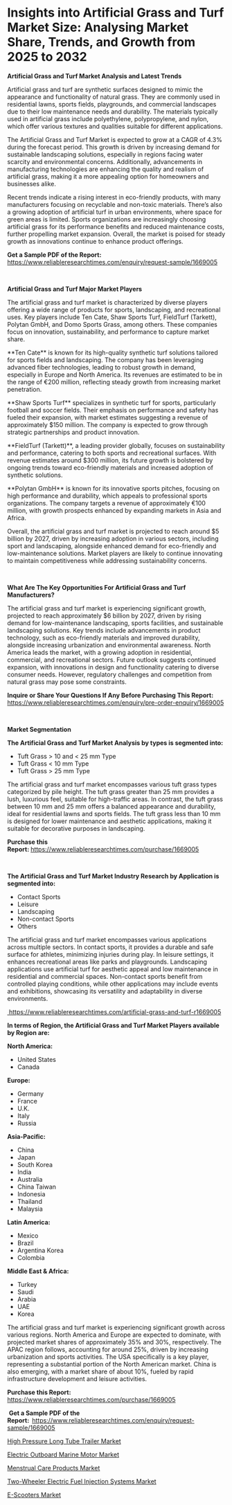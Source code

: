 <p><h1>Insights into Artificial Grass and Turf Market Size: Analysing Market Share, Trends, and Growth from 2025 to 2032</h1></p><p><strong>Artificial Grass and Turf Market Analysis and Latest Trends</strong></p>
<p><p>Artificial grass and turf are synthetic surfaces designed to mimic the appearance and functionality of natural grass. They are commonly used in residential lawns, sports fields, playgrounds, and commercial landscapes due to their low maintenance needs and durability. The materials typically used in artificial grass include polyethylene, polypropylene, and nylon, which offer various textures and qualities suitable for different applications.</p><p>The Artificial Grass and Turf Market is expected to grow at a CAGR of 4.3% during the forecast period. This growth is driven by increasing demand for sustainable landscaping solutions, especially in regions facing water scarcity and environmental concerns. Additionally, advancements in manufacturing technologies are enhancing the quality and realism of artificial grass, making it a more appealing option for homeowners and businesses alike.</p><p>Recent trends indicate a rising interest in eco-friendly products, with many manufacturers focusing on recyclable and non-toxic materials. There’s also a growing adoption of artificial turf in urban environments, where space for green areas is limited. Sports organizations are increasingly choosing artificial grass for its performance benefits and reduced maintenance costs, further propelling market expansion. Overall, the market is poised for steady growth as innovations continue to enhance product offerings.</p></p>
<p><strong>Get a Sample PDF of the Report:&nbsp;</strong> <a href="https://www.reliableresearchtimes.com/enquiry/request-sample/1669005?utm_campaign=2105&utm_medium=2&utm_source=Github&utm_content=ia&utm_term=06022025&utm_id=artificial-grass-and-turf">https://www.reliableresearchtimes.com/enquiry/request-sample/1669005</a></p>
<p>&nbsp;</p>
<p><strong>Artificial Grass and Turf Major Market Players</strong></p>
<p><p>The artificial grass and turf market is characterized by diverse players offering a wide range of products for sports, landscaping, and recreational uses. Key players include Ten Cate, Shaw Sports Turf, FieldTurf (Tarkett), Polytan GmbH, and Domo Sports Grass, among others. These companies focus on innovation, sustainability, and performance to capture market share.</p><p>**Ten Cate** is known for its high-quality synthetic turf solutions tailored for sports fields and landscaping. The company has been leveraging advanced fiber technologies, leading to robust growth in demand, especially in Europe and North America. Its revenues are estimated to be in the range of €200 million, reflecting steady growth from increasing market penetration.</p><p>**Shaw Sports Turf** specializes in synthetic turf for sports, particularly football and soccer fields. Their emphasis on performance and safety has fueled their expansion, with market estimates suggesting a revenue of approximately $150 million. The company is expected to grow through strategic partnerships and product innovation.</p><p>**FieldTurf (Tarkett)**, a leading provider globally, focuses on sustainability and performance, catering to both sports and recreational surfaces. With revenue estimates around $300 million, its future growth is bolstered by ongoing trends toward eco-friendly materials and increased adoption of synthetic solutions.</p><p>**Polytan GmbH** is known for its innovative sports pitches, focusing on high performance and durability, which appeals to professional sports organizations. The company targets a revenue of approximately €100 million, with growth prospects enhanced by expanding markets in Asia and Africa.</p><p>Overall, the artificial grass and turf market is projected to reach around $5 billion by 2027, driven by increasing adoption in various sectors, including sport and landscaping, alongside enhanced demand for eco-friendly and low-maintenance solutions. Market players are likely to continue innovating to maintain competitiveness while addressing sustainability concerns.</p></p>
<p>&nbsp;</p>
<p><strong>What Are The Key Opportunities For Artificial Grass and Turf Manufacturers?</strong></p>
<p><p>The artificial grass and turf market is experiencing significant growth, projected to reach approximately $6 billion by 2027, driven by rising demand for low-maintenance landscaping, sports facilities, and sustainable landscaping solutions. Key trends include advancements in product technology, such as eco-friendly materials and improved durability, alongside increasing urbanization and environmental awareness. North America leads the market, with a growing adoption in residential, commercial, and recreational sectors. Future outlook suggests continued expansion, with innovations in design and functionality catering to diverse consumer needs. However, regulatory challenges and competition from natural grass may pose some constraints.</p></p>
<p><strong>Inquire or Share Your Questions If Any Before Purchasing This Report:</strong> <a href="https://www.reliableresearchtimes.com/enquiry/pre-order-enquiry/1669005?utm_campaign=2105&utm_medium=2&utm_source=Github&utm_content=ia&utm_term=06022025&utm_id=artificial-grass-and-turf">https://www.reliableresearchtimes.com/enquiry/pre-order-enquiry/1669005</a></p>
<p>&nbsp;</p>
<p><strong>Market Segmentation</strong></p>
<p><strong>The Artificial Grass and Turf Market Analysis by types is segmented into:</strong></p>
<p><ul><li>Tuft Grass > 10 and < 25 mm Type</li><li>Tuft Grass < 10 mm Type</li><li>Tuft Grass > 25 mm Type</li></ul></p>
<p><p>The artificial grass and turf market encompasses various tuft grass types categorized by pile height. The tuft grass greater than 25 mm provides a lush, luxurious feel, suitable for high-traffic areas. In contrast, the tuft grass between 10 mm and 25 mm offers a balanced appearance and durability, ideal for residential lawns and sports fields. The tuft grass less than 10 mm is designed for lower maintenance and aesthetic applications, making it suitable for decorative purposes in landscaping.</p></p>
<p><strong>Purchase this Report:&nbsp;</strong><a href="https://www.reliableresearchtimes.com/purchase/1669005?utm_campaign=2105&utm_medium=2&utm_source=Github&utm_content=ia&utm_term=06022025&utm_id=artificial-grass-and-turf">https://www.reliableresearchtimes.com/purchase/1669005</a></p>
<p>&nbsp;</p>
<p><strong>The Artificial Grass and Turf Market Industry Research by Application is segmented into:</strong></p>
<p><ul><li>Contact Sports</li><li>Leisure</li><li>Landscaping</li><li>Non-contact Sports</li><li>Others</li></ul></p>
<p><p>The artificial grass and turf market encompasses various applications across multiple sectors. In contact sports, it provides a durable and safe surface for athletes, minimizing injuries during play. In leisure settings, it enhances recreational areas like parks and playgrounds. Landscaping applications use artificial turf for aesthetic appeal and low maintenance in residential and commercial spaces. Non-contact sports benefit from controlled playing conditions, while other applications may include events and exhibitions, showcasing its versatility and adaptability in diverse environments.</p></p>
<p><a href="https://www.reliableresearchtimes.com/artificial-grass-and-turf-r1669005?utm_campaign=2105&utm_medium=2&utm_source=Github&utm_content=ia&utm_term=06022025&utm_id=artificial-grass-and-turf">&nbsp;https://www.reliableresearchtimes.com/artificial-grass-and-turf-r1669005</a></p>
<p><strong>In terms of Region, the Artificial Grass and Turf Market Players available by Region are:</strong></p>
<p>
    <p> <strong> North America: </strong>
        <ul>
            <li>United States</li>
            <li>Canada</li>
        </ul>
        </p> 
    <p> <strong> Europe: </strong>
        <ul>
            <li>Germany</li>
            <li>France</li>
            <li>U.K.</li>
            <li>Italy</li>
            <li>Russia</li>
        </ul>
        </p> 
    <p> <strong> Asia-Pacific: </strong>
        <ul>
            <li>China</li>
            <li>Japan</li>
            <li>South Korea</li>
            <li>India</li>
            <li>Australia</li>
            <li>China Taiwan</li>
            <li>Indonesia</li>
            <li>Thailand</li>
            <li>Malaysia</li>
        </ul>
        </p> 
    <p> <strong> Latin America: </strong>
        <ul>
            <li>Mexico</li>
            <li>Brazil</li>
            <li>Argentina Korea</li>
            <li>Colombia</li>
        </ul>
        </p> 
    <p> <strong> Middle East & Africa: </strong>
        <ul>
            <li>Turkey</li>
            <li>Saudi</li>
            <li>Arabia</li>
            <li>UAE</li>
            <li>Korea</li>
        </ul>
    </p>
    </p>
<p><p>The artificial grass and turf market is experiencing significant growth across various regions. North America and Europe are expected to dominate, with projected market shares of approximately 35% and 30%, respectively. The APAC region follows, accounting for around 25%, driven by increasing urbanization and sports activities. The USA specifically is a key player, representing a substantial portion of the North American market. China is also emerging, with a market share of about 10%, fueled by rapid infrastructure development and leisure activities.</p></p>
<p><strong>Purchase this Report: </strong><a href="https://www.reliableresearchtimes.com/purchase/1669005?utm_campaign=2105&utm_medium=2&utm_source=Github&utm_content=ia&utm_term=06022025&utm_id=artificial-grass-and-turf">https://www.reliableresearchtimes.com/purchase/1669005</a></p>
<p>&nbsp;<strong>Get a Sample PDF of the Report:&nbsp;&nbsp;</strong><a href="https://www.reliableresearchtimes.com/enquiry/request-sample/1669005?utm_campaign=2105&utm_medium=2&utm_source=Github&utm_content=ia&utm_term=06022025&utm_id=artificial-grass-and-turf">https://www.reliableresearchtimes.com/enquiry/request-sample/1669005</a></p>
<p><strong></strong></p>
<p><p><a href="https://www.linkedin.com/pulse/global-high-pressure-long-tube-trailer-market-analysis-onmarkets-7oh4c?utm_campaign=2105&utm_medium=2&utm_source=Github&utm_content=ia&utm_term=06022025&utm_id=artificial-grass-and-turf">High Pressure Long Tube Trailer Market</a></p><p><a href="https://www.linkedin.com/pulse/electric-outboard-marine-motor-market-predictions-taking-consideration-q0xsc?utm_campaign=2105&utm_medium=2&utm_source=Github&utm_content=ia&utm_term=06022025&utm_id=artificial-grass-and-turf">Electric Outboard Marine Motor Market</a></p><p><a href="https://github.com/MariaWashington76/Market-Research-Report-List-1/blob/main/menstrual-care-products-market.md?utm_campaign=2105&utm_medium=2&utm_source=Github&utm_content=ia&utm_term=06022025&utm_id=artificial-grass-and-turf">Menstrual Care Products Market</a></p><p><a href="https://www.linkedin.com/pulse/revenue-insights-growth-forecast-two-wheeler-electric-fuel-gamee?utm_campaign=2105&utm_medium=2&utm_source=Github&utm_content=ia&utm_term=06022025&utm_id=artificial-grass-and-turf">Two-Wheeler Electric Fuel Injection Systems Market</a></p><p><a href="https://www.linkedin.com/pulse/e-scooters-market-expected-grow-83-cagr-from-2025-2032-xv4be?utm_campaign=2105&utm_medium=2&utm_source=Github&utm_content=ia&utm_term=06022025&utm_id=artificial-grass-and-turf">E-Scooters Market</a></p></p>